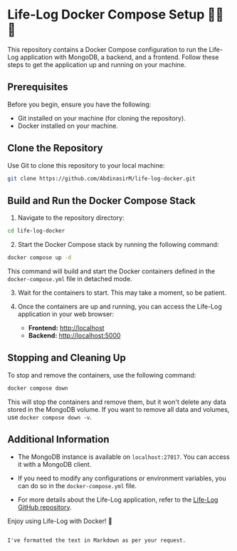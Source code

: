 # Life-Log Docker Compose Setup 🐳🍃📖

This repository contains a Docker Compose configuration to run the Life-Log application with MongoDB, a backend, and a frontend. Follow these steps to get the application up and running on your machine.

## Prerequisites

Before you begin, ensure you have the following:

- Git installed on your machine (for cloning the repository).
- Docker installed on your machine.

## Clone the Repository

Use Git to clone this repository to your local machine:

```bash
git clone https://github.com/AbdinasirM/life-log-docker.git
```

## Build and Run the Docker Compose Stack

1. Navigate to the repository directory:

```bash
cd life-log-docker
```

2. Start the Docker Compose stack by running the following command:

```bash
docker compose up -d
```

   This command will build and start the Docker containers defined in the `docker-compose.yml` file in detached mode.

3. Wait for the containers to start. This may take a moment, so be patient.

4. Once the containers are up and running, you can access the Life-Log application in your web browser:

   - **Frontend:** [http://localhost](http://localhost)
   - **Backend:** [http://localhost:5000](http://localhost:5000)

## Stopping and Cleaning Up

To stop and remove the containers, use the following command:

```bash
docker compose down
```

This will stop the containers and remove them, but it won't delete any data stored in the MongoDB volume. If you want to remove all data and volumes, use `docker compose down -v`.

## Additional Information

- The MongoDB instance is available on `localhost:27017`. You can access it with a MongoDB client.

- If you need to modify any configurations or environment variables, you can do so in the `docker-compose.yml` file.

- For more details about the Life-Log application, refer to the [Life-Log GitHub repository](https://github.com/AbdinasirM/life-log).

Enjoy using Life-Log with Docker! 🚀
```

I've formatted the text in Markdown as per your request.